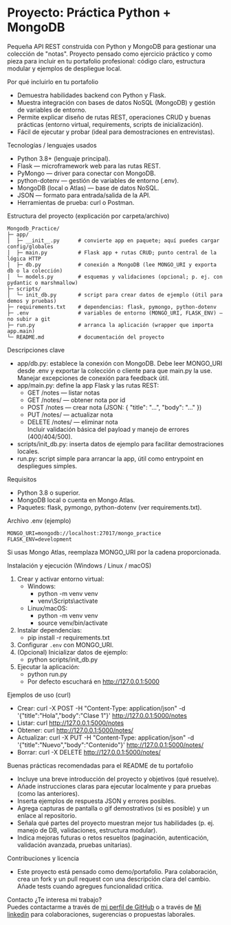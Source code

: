 # Proyecto: Práctica Python + MongoDB

Pequeña API REST construida con Python y MongoDB para gestionar una colección de "notas". Proyecto pensado como ejercicio práctico y como pieza para incluir en tu portafolio profesional: código claro, estructura modular y ejemplos de despliegue local.

Por qué incluirlo en tu portafolio  
- Demuestra habilidades backend con Python y Flask.  
- Muestra integración con bases de datos NoSQL (MongoDB) y gestión de variables de entorno.  
- Permite explicar diseño de rutas REST, operaciones CRUD y buenas prácticas (entorno virtual, requirements, scripts de inicialización).  
- Fácil de ejecutar y probar (ideal para demostraciones en entrevistas).

Tecnologías / lenguajes usados
- Python 3.8+ (lenguaje principal).  
- Flask — microframework web para las rutas REST.  
- PyMongo — driver para conectar con MongoDB.  
- python-dotenv — gestión de variables de entorno (.env).  
- MongoDB (local o Atlas) — base de datos NoSQL.  
- JSON — formato para entrada/salida de la API.  
- Herramientas de prueba: curl o Postman.

Estructura del proyecto (explicación por carpeta/archivo)
```
Mongodb_Practice/
├─ app/
│  ├─ __init__.py      # convierte app en paquete; aquí puedes cargar config/globales
│  ├─ main.py          # Flask app + rutas CRUD; punto central de la lógica HTTP
│  ├─ db.py            # conexión a MongoDB (lee MONGO_URI y exporta db o la colección)
│  └─ models.py        # esquemas y validaciones (opcional; p. ej. con pydantic o marshmallow)
├─ scripts/
│  └─ init_db.py       # script para crear datos de ejemplo (útil para demos y pruebas)
├─ requirements.txt    # dependencias: flask, pymongo, python-dotenv
├─ .env                # variables de entorno (MONGO_URI, FLASK_ENV) — no subir a git
├─ run.py              # arranca la aplicación (wrapper que importa app.main)
└─ README.md           # documentación del proyecto
```

Descripciones clave
- app/db.py: establece la conexión con MongoDB. Debe leer MONGO_URI desde .env y exportar la colección o cliente para que main.py la use. Manejar excepciones de conexión para feedback útil.  
- app/main.py: define la app Flask y las rutas REST:
  - GET /notes — listar notas
  - GET /notes/<id> — obtener nota por id
  - POST /notes — crear nota (JSON: { "title": "...", "body": "..." })
  - PUT /notes/<id> — actualizar nota
  - DELETE /notes/<id> — eliminar nota  
  Incluir validación básica del payload y manejo de errores (400/404/500).
- scripts/init_db.py: inserta datos de ejemplo para facilitar demostraciones locales.
- run.py: script simple para arrancar la app, útil como entrypoint en despliegues simples.

Requisitos
- Python 3.8 o superior.  
- MongoDB local o cuenta en Mongo Atlas.  
- Paquetes: flask, pymongo, python-dotenv (ver requirements.txt).

Archivo .env (ejemplo)
```
MONGO_URI=mongodb://localhost:27017/mongo_practice
FLASK_ENV=development
```
Si usas Mongo Atlas, reemplaza MONGO_URI por la cadena proporcionada.

Instalación y ejecución (Windows / Linux / macOS)
1. Crear y activar entorno virtual:
   - Windows:
     - python -m venv venv
     - venv\Scripts\activate
   - Linux/macOS:
     - python -m venv venv
     - source venv/bin/activate
2. Instalar dependencias:
   - pip install -r requirements.txt
3. Configurar `.env` con MONGO_URI.
4. (Opcional) Inicializar datos de ejemplo:
   - python scripts/init_db.py
5. Ejecutar la aplicación:
   - python run.py
   - Por defecto escuchará en http://127.0.0.1:5000

Ejemplos de uso (curl)
- Crear:
  curl -X POST -H "Content-Type: application/json" -d '{"title":"Hola","body":"Clase 1"}' http://127.0.0.1:5000/notes
- Listar:
  curl http://127.0.0.1:5000/notes
- Obtener:
  curl http://127.0.0.1:5000/notes/<id>
- Actualizar:
  curl -X PUT -H "Content-Type: application/json" -d '{"title":"Nuevo","body":"Contenido"}' http://127.0.0.1:5000/notes/<id>
- Borrar:
  curl -X DELETE http://127.0.0.1:5000/notes/<id>

Buenas prácticas recomendadas para el README de tu portafolio
- Incluye una breve introducción del proyecto y objetivos (qué resuelve).  
- Añade instrucciones claras para ejecutar localmente y para pruebas (como las anteriores).  
- Inserta ejemplos de respuesta JSON y errores posibles.  
- Agrega capturas de pantalla o gif demostrativos (si es posible) y un enlace al repositorio.  
- Señala qué partes del proyecto muestran mejor tus habilidades (p. ej. manejo de DB, validaciones, estructura modular).  
- Indica mejoras futuras o retos resueltos (paginación, autenticación, validación avanzada, pruebas unitarias).

Contribuciones y licencia
- Este proyecto está pensado como demo/portafolio. Para colaboración, crea un fork y un pull request con una descripción clara del cambio. Añade tests cuando agregues funcionalidad crítica.

Contacto
¿Te interesa mi trabajo?  
Puedes contactarme a través de [mi perfil de GitHub](https://github.com/Kevinisaza14) o a través de [Mi linkedin](https://www.linkedin.com/in/kevin-isaza-35a202275) para colaboraciones, sugerencias o propuestas laborales.